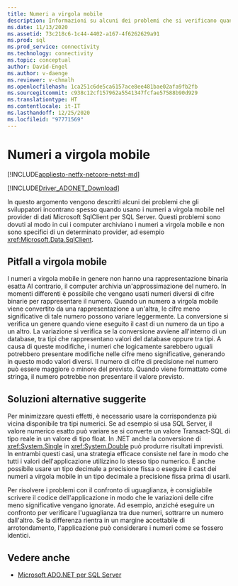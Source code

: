 ```yaml
---
title: Numeri a virgola mobile
description: Informazioni su alcuni dei problemi che si verificano quando si usano i numeri a virgola mobile nel provider di dati Microsoft SqlClient per SQL Server.
ms.date: 11/13/2020
ms.assetid: 73c218c6-1c44-4402-a167-4f6262629a91
ms.prod: sql
ms.prod_service: connectivity
ms.technology: connectivity
ms.topic: conceptual
author: David-Engel
ms.author: v-daenge
ms.reviewer: v-chmalh
ms.openlocfilehash: 1ca251c6de5ca6157ace8ee481bae02afa9fb2fb
ms.sourcegitcommit: c938c12cf157962a5541347fcfae57588b90d929
ms.translationtype: HT
ms.contentlocale: it-IT
ms.lasthandoff: 12/25/2020
ms.locfileid: "97771569"
---
```

# <a name="floating-point-numbers"></a>Numeri a virgola mobile

[!INCLUDE[appliesto-netfx-netcore-netst-md](../../includes/appliesto-netfx-netcore-netst-md.md)]

[!INCLUDE[Driver_ADONET_Download](../../includes/driver_adonet_download.md)]

In questo argomento vengono descritti alcuni dei problemi che gli sviluppatori incontrano spesso quando usano i numeri a virgola mobile nel provider di dati Microsoft SqlClient per SQL Server. Questi problemi sono dovuti al modo in cui i computer archiviano i numeri a virgola mobile e non sono specifici di un determinato provider, ad esempio <xref:Microsoft.Data.SqlClient>.

## <a name="floating-point-pitfall"></a>Pitfall a virgola mobile

I numeri a virgola mobile in genere non hanno una rappresentazione binaria esatta Al contrario, il computer archivia un'approssimazione del numero. In momenti differenti è possibile che vengano usati numeri diversi di cifre binarie per rappresentare il numero. Quando un numero a virgola mobile viene convertito da una rappresentazione a un'altra, le cifre meno significative di tale numero possono variare leggermente. La conversione si verifica un genere quando viene eseguito il cast di un numero da un tipo a un altro. La variazione si verifica se la conversione avviene all'interno di un database, tra tipi che rappresentano valori del database oppure tra tipi. A causa di queste modifiche, i numeri che logicamente sarebbero uguali potrebbero presentare modifiche nelle cifre meno significative, generando in questo modo valori diversi. Il numero di cifre di precisione nel numero può essere maggiore o minore del previsto. Quando viene formattato come stringa, il numero potrebbe non presentare il valore previsto.

## <a name="suggested-workarounds"></a>Soluzioni alternative suggerite

Per minimizzare questi effetti, è necessario usare la corrispondenza più vicina disponibile tra tipi numerici. Se ad esempio si usa SQL Server, il valore numerico esatto può variare se si converte un valore Transact-SQL di tipo reale in un valore di tipo float. In .NET anche la conversione di <xref:System.Single> in <xref:System.Double> può produrre risultati imprevisti. In entrambi questi casi, una strategia efficace consiste nel fare in modo che tutti i valori dell'applicazione utilizzino lo stesso tipo numerico. È anche possibile usare un tipo decimale a precisione fissa o eseguire il cast dei numeri a virgola mobile in un tipo decimale a precisione fissa prima di usarli.

Per risolvere i problemi con il confronto di uguaglianza, è consigliabile scrivere il codice dell'applicazione in modo che le variazioni delle cifre meno significative vengano ignorate. Ad esempio, anziché eseguire un confronto per verificare l'uguaglianza tra due numeri, sottrarre un numero dall'altro. Se la differenza rientra in un margine accettabile di arrotondamento, l'applicazione può considerare i numeri come se fossero identici.

## <a name="see-also"></a>Vedere anche

- [Microsoft ADO.NET per SQL Server](microsoft-ado-net-sql-server.md)
